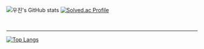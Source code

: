  ![우진's GitHub stats](https://github-readme-stats.vercel.app/api?username=bwj0509&show_icons=true&theme=radical)
  [![Solved.ac Profile](http://mazassumnida.wtf/api/v2/generate_badge?boj=bwj59)](https://solved.ac/bwj59/)
  
  <br>
  <hr>

[![Top Langs](https://github-readme-stats.vercel.app/api/top-langs/?username=bwj0509)](https://github.com/anuraghazra/github-readme-stats)
